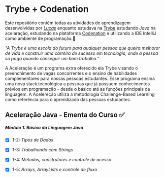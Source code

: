 # Trybe + Codenation

Este repositório contém todas as atividades de aprendizagem desenvolvidas por _[Lucas](https://www.linkedin.com/in/lucasrb04/)_ enquanto estudava na [Trybe](https://www.betrybe.com/) estudando *Java* na acelaração, estudando na plataforma [Codenation](https://www.codenation.dev/) e utilizando a IDE IntelliJ como ambiente de programação.:rocket:

_"A Trybe é uma escola do futuro para qualquer pessoa que queira melhorar de vida e construir uma carreira de sucesso em tecnologia, onde a pessoa só paga quando conseguir um bom trabalho."_

A Aceleração é um programa extra oferecido ela Trybe visando o preenchimento de vagas concorrentes e o ensino de habilidades complementares para nossas pessoas estudantes. Esse programa ensina uma nova stack tecnológica a pessoas que já possuem conhecimentos prévios em programação - desde o básico até as funções principais da linguagem. A Acelereção utiliza a metodologia Challenge-Based Learning como referência para o aprendizado das pessoas estudantes. 

## Aceleração Java - Ementa do Curso :white_check_mark:

##### Módulo 1: Básico da Linguagem Java

- [X] 1-2: _Tipos de Dados_
- [X] 1-3: _Trabalhando com Strings_
- [X] 1-4: _Métodos, construtores e controle de acesso_
- [X] 1-5: _Arrays, ArrayLists e controle de fluxo_



